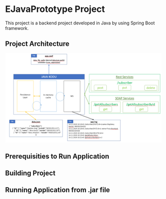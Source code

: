 # EJavaPrototype Project

This project is a backend project developed in Java by using Spring Boot framework.

## Project Architecture

![](src/main/resources/static/architecture.PNG)

## Prerequisities to Run Application

## Building Project

## Running Application from .jar file
